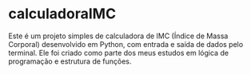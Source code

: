 # calculadoraIMC
Este é um projeto simples de calculadora de IMC (Índice de Massa Corporal) desenvolvido em Python, com entrada e saída de dados pelo terminal. Ele foi criado como parte dos meus estudos em lógica de programação e estrutura de funções.
